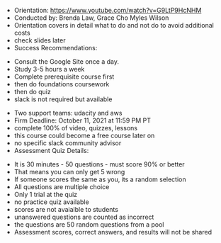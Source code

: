 * Orientation: https://www.youtube.com/watch?v=G9LtP9HcNHM
* Conducted by: Brenda Law, Grace Cho Myles Wilson  
* Orientation covers in detail what to do and not do to avoid additional costs
* check slides later 
* Success Recommendations: 
- Consult the Google Site once a day. 
- Study 3-5 hours a week 
- Complete prerequisite course first
- then do foundations coursework 
- then do quiz 
- slack is not required but available 
* Two support teams: udacity and aws
* Firm Deadline: October 11, 2021 at 11:59 PM PT
* complete 100% of video, quizzes, lessons 
* this course could become a free course later on 
* no specific slack community advisor 
* Assessment Quiz Details: 
- It is 30 minutes - 50 questions - must score 90% or better 
- That means you can only get 5 wrong
- If someone scores the same as you, its a random selection
- All questions are multiple choice 
- Only 1 trial at the quiz 
- no practice quiz available 
- scores are not avaialble to students 
- unanswered questions are counted as incorrect 
- the questions are 50 random questions from a pool 
- Assessment scores, correct answers, and results will not be shared 

